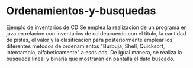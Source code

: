 # Ordenamientos-y-busquedas
Ejemplo de inventarios de CD
Se emplea la realizacion de un programa en java en relacion con inventarios de cd deacuerdo con el titulo, la cantidad de pistas,
el valor y la clasificacion para posteriormente emplear los diferentes metodos de ordenamientos "Burbuja, Shell, Quicksort, intercambio,
alfabeticamente" a esos cds.
De igual manera, se realiza la busqueda lineal y binaria que mostraran en pantalla el dato buscado.
